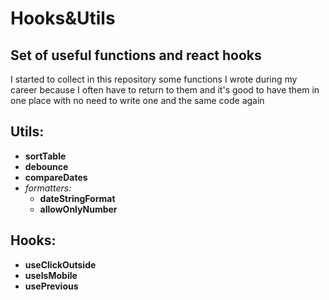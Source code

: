 # Hooks&Utils

## Set of useful functions and react hooks

I started to collect in this repository some functions I wrote during my career because I often have to return to them and it's good to have them in one place with no need to write one and the same code again

## Utils:
- **sortTable**
- **debounce**
- **compareDates**
- *formatters:*
  - **dateStringFormat**
  - **allowOnlyNumber**
 
## Hooks:
- **useClickOutside**
- **useIsMobile**
- **usePrevious**
